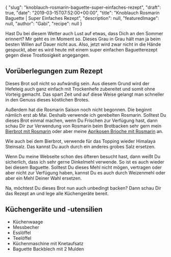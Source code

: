 {
    "slug": "knoblauch-rosmarin-baguette-super-einfaches-rezept",
    "draft": true,
    "date": "2019-03-15T07:52:00+00:00",
    "title": "Knoblauch Rosmarin Baguette | Super Einfaches Rezept",
    "description": null,
    "featuredImage": null,
    "author": "Gabi",
    "recipe": null
}

Hast Du bei diesem Wetter auch Lust auf etwas, dass Dich an den Sommer erinnert? Mir geht es im Moment so. Dieses Grau in Grau hält man ja beim besten Willen auf Dauer nicht aus. Also, jetzt wird zwar nicht in die Hände gespuckt, aber es wird heute mit einem super einfachen Baguetterezept gegen diese Trostlosigkeit angegangen.

## Vorüberlegungen zum Rezept

Dieses Brot soll nicht so aufwändig sein. Aus diesem Grund wird der Hefeteig auch ganz einfach mit Trockenhefe zubereitet und somit ohne Vorteig gemacht. Das spart Zeit und auf diese Weise gelangt man schneller in den Genuss dieses köstlichen Brotes.

Außerdem hat die Rosmarin Saison noch nicht begonnen. Die beginnt nämlich erst ab Mai. Deshalb verwende ich gerebelten Rosmarin. Solltest Du dieses Brot einmal machen, wenn Du Frischen zur Verfügung hast, dann schau Dir zur Verwendung von Rosmarin beim Brotbacken sehr gern mein[ Bierbrot mit Rosmarin](https://kochfokus.de/artikel/so-backst-du-ein-leckeres-bierbrot-mit-rosmarin/ " Bierbrot mit Rosmarin") oder aber meine [Aprikosen Brioche mit Rosmarin](https://kochfokus.de/artikel/aprikosen-brioche-mit-rosmarin/ "Aprikosen Brioche mit Rosmarin") an.

Wie auch bei dem Bierbrot, verwende für das Topping wieder Himalaya Steinsalz. Das kannst Du auch durch ein anderes grobes Salz ersetzen.

Wenn Du meine Webseite schon des öfteren besucht hast, dann weißt Du sicherlich, dass ich sehr gerne Dinkelmehl verwende. So ist es auch wieder bei diesem Baguette. Solltest Du dieses Mehl nicht mögen, vertragen oder aber nicht zur Verfügung haben, kannst Du es auch durch Weizenmehl oder aber ein Mehl Deiner Wahl ersetzen.

Na, möchtest Du dieses Brot nun auch unbedingt backen? Dann schau Dir das Rezept an und lege alle Küchengeräte bereit.


## Küchengeräte und -utensilien
- Küchenwaage
- Messbecher
- Esslöffel
- Teelöffel
- Küchenmaschine mit Knetaufsatz
- Baguette Backblech mit 2 Mulden